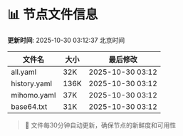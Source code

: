 # 📊 节点文件信息

**更新时间**: 2025-10-30 03:12:37 北京时间

| 文件名 | 大小 | 最后修改 |
|--------|------|----------|
| all.yaml | 32K | 2025-10-30 03:12 |
| history.yaml | 136K | 2025-10-30 03:12 |
| mihomo.yaml | 37K | 2025-10-30 03:12 |
| base64.txt | 31K | 2025-10-30 03:12 |

> 🔄 文件每30分钟自动更新，确保节点的新鲜度和可用性
